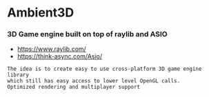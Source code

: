 # Ambient3D

### 3D Game engine built on top of raylib and ASIO

* https://www.raylib.com/
* https://think-async.com/Asio/


```
The idea is to create easy to use cross-platform 3D game engine library
which still has easy access to lower level OpenGL calls.
Optimized rendering and multiplayer support
```
